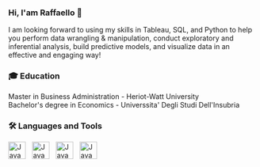 ### Hi, I'am Raffaello 👋

I am looking forward to using my skills in  Tableau, SQL, and Python to help you perform data wrangling & manipulation, conduct exploratory and inferential analysis, build predictive models, and visualize data in an effective and engaging way!


###   🎓 Education

Master in Business Administration - Heriot-Watt University  
Bachelor's degree in Economics - Universsita' Degli Studi Dell'Insubria


###  🛠 Languages and Tools

<img align="left" alt="Java" width="35px" style="padding-right:10px;" src="https://cdn.jsdelivr.net/gh/devicons/devicon/icons/vscode/vscode-original.svg" />
<img align="left" alt="Java" width="35px" style="padding-right:10px;" src="https://cdn.jsdelivr.net/gh/devicons/devicon/icons/python/python-original.svg" />
<img align="left" alt="Java" width="35px" style="padding-right:10px;" src="https://cdn.jsdelivr.net/gh/devicons/devicon/icons/postgresql/postgresql-original.svg" />
<img align="left" alt="Java" width="35px" style="padding-right:10px;" src="https://cdn.jsdelivr.net/gh/devicons/devicon/icons/mysql/mysql-original.svg" /> 
